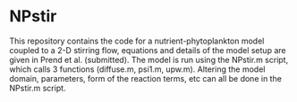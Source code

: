 # NPstir
This repository contains the code for a nutrient-phytoplankton model coupled to a 2-D stirring flow, equations and details of the model setup are given in Prend et al. (submitted). The model is run using the NPstir.m script, which calls 3 functions (diffuse.m, psi1.m, upw.m). Altering the model domain, parameters, form of the reaction terms, etc can all be done in the NPstir.m script. 
